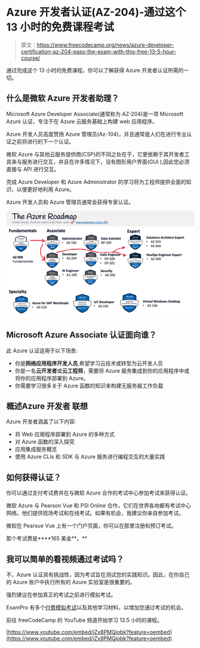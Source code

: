 # Azure 开发者认证(AZ-204)-通过这个 13 小时的免费课程考试

> 原文：<https://www.freecodecamp.org/news/azure-developer-certification-az-204-pass-the-exam-with-this-free-13-5-hour-course/>

通过完成这个 13 小时的免费课程，你可以了解获得 Azure 开发者认证所需的一切。

## **什么是微软 Azure 开发者助理？**

Microsoft Azure Developer Associate(通常称为 AZ-204)是一项 Microsoft Azure 认证，专注于在 Azure 云服务基础上构建 web 应用程序。

Azure 开发人员高度赞扬 Azure 管理员(Az-104)，并且通常是人们在进行专业认证之前将进行的下一个认证。

微软 Azure 与其他云服务提供商(CSP)的不同之处在于，它更依赖于其开发者工具来与服务进行交互，并且在许多情况下，没有图形用户界面(GUI ),因此您必须直接与 API 进行交互。

完成 Azure Developer 和 Azure Administrator 的学习将为工程师提供全面的知识，以便更好地利用 Azure。

Azure 开发人员和 Azure 管理员通常会获得专家认证。

![Screen-Shot-2022-08-13-at-4.04.50-PM](img/ee14721078ff84799aa5db88f306fcf8.png)

## Microsoft Azure Associate 认证面向谁？

此 Azure 认证适用于以下场景:

*   你是**网络应用程序开发人员**,希望学习云技术或转型为云开发人员
*   你是一名**云开发者**或**云工程师**，需要将 Azure 服务集成到你的应用程序中或将你的应用程序部署到 Azure。
*   你需要学习很多关于 Azure 函数的知识来构建无服务器工作负载

## **************概述********Azure 开发者****** 联想

Azure 开发者涵盖了以下内容:

*   将 Web 应用程序部署到 Azure 的多种方式
*   对 Azure 函数的深入探究
*   应用集成服务概览
*   使用 Azure CLIs 和 SDK 与 Azure 服务进行编程交互的大量实践

## ******如何获得认证？******

你可以通过支付考试费并在与微软 Azure 合作的考试中心参加考试来获得认证。

微软 Azure 与 Pearson Vue 和 PSI Online 合作，它们在世界各地都有考试中心网络。他们提供现场考试和在线考试。如果有机会，我建议你亲自参加考试。

微软在 Pearsue Vue 上有一个门户页面，你可以在那里注册和预订考试。

那个考试费是****165 美金**。**

## ********我可以简单的看视频通过考试吗？********

不，Azure 认证具有挑战性，因为考试旨在测试您的实践知识。因此，在你自己的 Azure 账户中执行所有的 Azure 实验室是很重要的。

强烈建议在参加真正的考试之前进行模拟考试。

ExamPro 有多个[付费模拟考试](https://exampro.co/gcp-cdl)以及其他学习材料，以增加您通过考试的机会。

前往 freeCodeCamp 的 YouTube 频道开始学习 13.5 小时的课程。

[https://www.youtube.com/embed/jZx8PMQjobk?feature=oembed](https://www.youtube.com/embed/jZx8PMQjobk?feature=oembed)